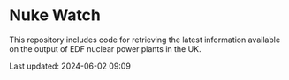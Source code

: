 # Nuke Watch

This repository includes code for retrieving the latest information available on the output of EDF nuclear power plants in the UK.

Last updated: 2024-06-02 09:09